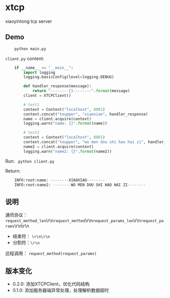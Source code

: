 xtcp
====

xiaoyintong tcp server

Demo
----

```python
    python main.py
```

``client.py`` content:

```python
    if __name__ == "__main__":
        import logging
        logging.basicConfig(level=logging.DEBUG)

        def handler_response(message):
            return "--------{}--------".format(message)
        client = XTCPClient()

        # test1
        context = Context("localhost", 8001)
        context.concat("toupper", "xiaoxiao", handler_response)
        name = client.acquire(context)
        logging.warn("name: {}".format(name))

        # test2
        context = Context("localhost", 8001)
        context.concat("toupper", "wo men dou shi hao hai zi", handler_response)
        name2 = client.acquire(context)
        logging.warn("name2: {}".format(name2))
```

Run: `` python client.py``

Return:

```python
    INFO:root:name: --------XIAOXIAO--------
    INFO:root:name2: --------WO MEN DOU SHI HAO HAI ZI--------
```


说明
----

通讯协议：
``request_method_len``\r\n``request_method``\r\n``request_params_len``\r\n``request_params``\r\n\r\n

- 结束符： ``\r\n\r\n``
- 分割符：``\r\n``

远程调用： ``request_method(request_params)``

版本变化
-------

- 0.2.0: 添加XTCPClient，优化代码结构
- 0.1.0: 添加服务器端异常处理，处理解析数据超时

